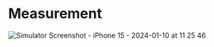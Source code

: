 # Measurement

![Simulator Screenshot - iPhone 15 - 2024-01-10 at 11 25 46](https://github.com/Faustharus/Measurement/assets/48592115/cc9273f4-ea57-4d66-905d-7f5e45ed94b5)
